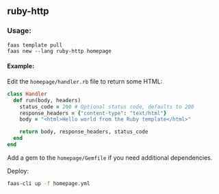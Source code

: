 ## ruby-http

### Usage:

```
faas template pull
faas new --lang ruby-http homepage
```

#### Example:

Edit the `homepage/handler.rb` file to return some HTML:

```ruby
class Handler
  def run(body, headers)
    status_code = 200 # Optional status code, defaults to 200
    response_headers = {"content-type": "text/html"}
    body = "<html>Hello world from the Ruby template</html>"

    return body, response_headers, status_code
  end
end
```

Add a gem to the `homepage/Gemfile` if you need additional dependencies.

Deploy:

```sh
faas-cli up -f homepage.yml
```

